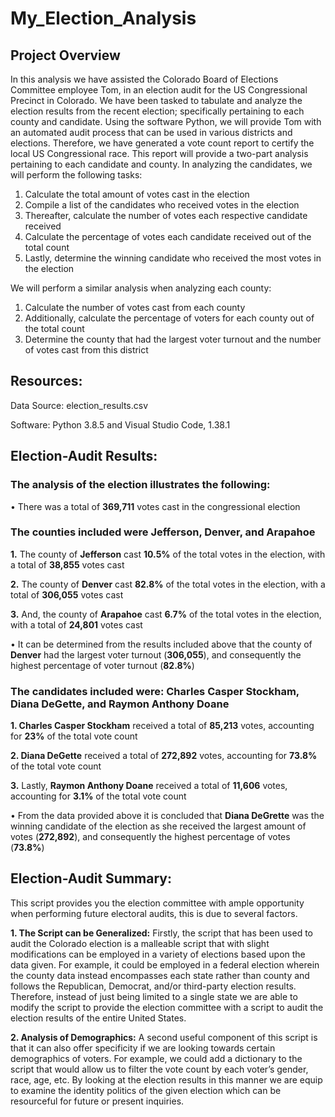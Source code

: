 # My_Election_Analysis

## Project Overview
In this analysis we have assisted the Colorado Board of Elections Committee employee Tom, in an election audit for the US Congressional Precinct in Colorado. We have been tasked to tabulate and analyze the election results from the recent election; specifically pertaining to each county and candidate. 
Using the software Python, we will provide Tom with an automated audit process that can be used in various districts and elections. Therefore, we have generated a vote count report to certify the local US Congressional race. This report will provide a two-part analysis pertaining to each candidate and county. In analyzing the candidates, we will perform the following tasks: 
1.	Calculate the total amount of votes cast in the election
2.	Compile a list of the candidates who received votes in the election 
3.   Thereafter, calculate the number of votes each respective candidate received 
4.   Calculate the percentage of votes each candidate received out of the total count
5.	Lastly, determine the winning candidate who received the most votes in the election 

We will perform a similar analysis when analyzing each county:
1.	Calculate the number of votes cast from each county 
2.	Additionally, calculate the percentage of voters for each county out of the total count
3.	Determine the county that had the largest voter turnout and the number of votes cast from this district 

## Resources:
Data Source: election_results.csv

Software: Python 3.8.5 and Visual Studio Code, 1.38.1 

## Election-Audit Results:
### The analysis of the election illustrates the following: 
                                                                                                            
  •	There was a total of **369,711** votes cast in the congressional election
  
  ### The counties included were **Jefferson, Denver, and Arapahoe**
  
   **1.**	The county of **Jefferson** cast **10.5%** of the total votes in the election, with a total of **38,855** votes cast 
    
   **2.**	The county of **Denver** cast **82.8%** of the total votes in the election, with a total of **306,055** votes cast
   
   **3.**	And, the county of **Arapahoe** cast **6.7%** of the total votes in the election, with a total of **24,801** votes cast 
   
  •	It can be determined from the results included above that the county of **Denver** had the largest voter turnout (**306,055**), and consequently
    the highest percentage of voter turnout (**82.8%**)
  
  ### The candidates included were: Charles Casper Stockham, Diana DeGette, and Raymon Anthony Doane 
  
   **1.	Charles Casper Stockham** received a total of **85,213** votes, accounting for **23%** of the total vote count
    
   **2. Diana DeGette** received a total of **272,892** votes, accounting for **73.8%** of the total vote count
   
   **3.** Lastly, **Raymon Anthony Doane** received a total of **11,606** votes, accounting for **3.1%** of the total vote count 
   
  •	From the data provided above it is concluded that **Diana DeGrette** was the winning candidate of the election as she received the largest amount of votes           (**272,892**), and consequently the highest percentage of votes (**73.8%**)

## Election-Audit Summary:
This script provides you the election committee with ample opportunity when performing future electoral audits, this is due to several factors. 

**1. The Script can be Generalized:**
Firstly, the script that has been used to audit the Colorado election is a malleable script that with slight modifications can be employed in a variety of elections based upon the data given. For example, it could be employed in a federal election wherein the county data instead encompasses each state rather than county and follows the Republican, Democrat, and/or third-party election results. Therefore, instead of just being limited to a single state we are able to modify the script to provide the election committee with a script to audit the election results of the entire United States. 

**2. Analysis of Demographics:**
A second useful component of this script is that it can also offer specificity if we are looking towards certain demographics of voters. For example, we could add a dictionary to the script that would allow us to filter the vote count by each voter’s gender, race, age, etc. By looking at the election results in this manner we are equip to examine the identity politics of the given election which can be resourceful for future or present inquiries. 


